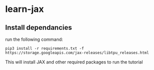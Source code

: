 # learn-jax

## Install dependancies
 run the following command:

 ```shell
 pip3 install -r requirements.txt -f https://storage.googleapis.com/jax-releases/libtpu_releases.html
 ```

 This will install JAX and other required packages to run the tutorial